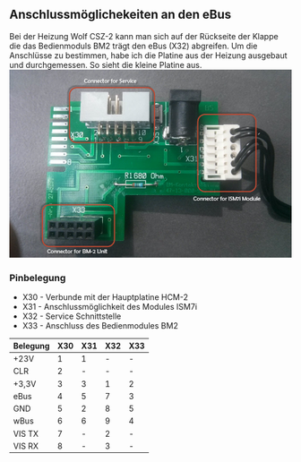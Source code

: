 ## Anschlussmöglichekeiten an den eBus

Bei der Heizung Wolf CSZ-2 kann man sich auf der Rückseite der Klappe die das Bedienmoduls BM2 trägt den eBus (X32) abgreifen.
Um die Anschlüsse zu bestimmen, habe ich die Platine aus der Heizung ausgebaut und durchgemessen. So sieht die kleine Platine aus.
![BM-Kontaktplatine](images/IMG_20140903_121551.jpg)

### Pinbelegung

- X30 - Verbunde mit der Hauptplatine HCM-2
- X31 - Anschlussmöglichkeit des Modules ISM7i
- X32 - Service Schnittstelle
- X33 - Anschluss des Bedienmodules BM2

Belegung | X30 | X31 | X32 | X33
---      | --- | --- | --- | ---
+23V     | 1   | 1   | -   | -
CLR      | 2   | -   | -   | -
+3,3V    | 3   | 3   | 1   | 2
eBus     | 4   | 5   | 7   | 3
GND      | 5   | 2   | 8   | 5
wBus     | 6   | 6   | 9   | 4
VIS TX   | 7   | -   | 2   | -
VIS RX   | 8   | -   | 3   | -
